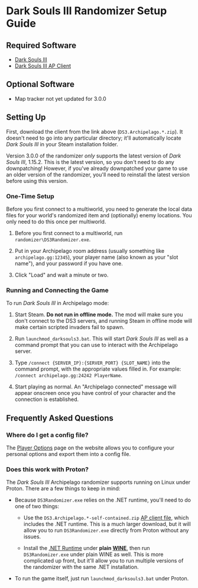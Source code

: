 # Dark Souls III Randomizer Setup Guide

## Required Software

- [Dark Souls III](https://store.steampowered.com/app/374320/DARK_SOULS_III/)
- [Dark Souls III AP Client](https://github.com/nex3/Dark-Souls-III-Archipelago-client/releases)

## Optional Software

- Map tracker not yet updated for 3.0.0

## Setting Up

First, download the client from the link above (`DS3.Archipelago.*.zip`). It doesn't need to go
into any particular directory; it'll automatically locate _Dark Souls III_ in your Steam
installation folder.

Version 3.0.0 of the randomizer _only_ supports the latest version of _Dark Souls III_, 1.15.2. This
is the latest version, so you don't need to do any downpatching! However, if you've already
downpatched your game to use an older version of the randomizer, you'll need to reinstall the latest
version before using this version.

### One-Time Setup

Before you first connect to a multiworld, you need to generate the local data files for your world's
randomized item and (optionally) enemy locations. You only need to do this once per multiworld.

1. Before you first connect to a multiworld, run `randomizer\DS3Randomizer.exe`.

2. Put in your Archipelago room address (usually something like `archipelago.gg:12345`), your player
   name (also known as your "slot name"), and your password if you have one.

3. Click "Load" and wait a minute or two.

### Running and Connecting the Game

To run _Dark Souls III_ in Archipelago mode:

1. Start Steam. **Do not run in offline mode.** The mod will make sure you don't connect to the
   DS3 servers, and running Steam in offline mode will make certain scripted invaders fail to spawn.

2. Run `launchmod_darksouls3.bat`. This will start _Dark Souls III_ as well as a command prompt that
   you can use to interact with the Archipelago server.

3. Type `/connect {SERVER_IP}:{SERVER_PORT} {SLOT_NAME}` into the command prompt, with the
   appropriate values filled in. For example: `/connect archipelago.gg:24242 PlayerName`.

4. Start playing as normal. An "Archipelago connected" message will appear onscreen once you have
   control of your character and the connection is established.

## Frequently Asked Questions

### Where do I get a config file?

The [Player Options](/games/Dark%20Souls%20III/player-options) page on the website allows you to
configure your personal options and export them into a config file.

### Does this work with Proton?

The *Dark Souls III* Archipelago randomizer supports running on Linux under Proton. There are a few
things to keep in mind:

* Because `DS3Randomizer.exe` relies on the .NET runtime, you'll need to do one of two things:

  * Use the `DS3.Archipelago.*-self-contained.zip` [AP client file], which includes the .NET
    runtime. This is a much larger download, but it will allow you to run `DS3Randomizer.exe`
    directly from Proton without any issues.

  * Install the [.NET Runtime] under **plain [WINE]**, then run `DS3Randomizer.exe` under plain
    WINE as well. This is more complicated up front, but it'll allow you to run multiple versions
    of the randomizer with the same .NET installation.

* To run the game itself, just run `launchmod_darksouls3.bat` under Proton.

[AP client file]: https://github.com/Marechal-L/Dark-Souls-III-Archipelago-client/releases
[.NET Runtime]: https://dotnet.microsoft.com/en-us/download/dotnet/8.0
[WINE]: https://www.winehq.org/